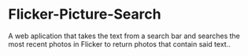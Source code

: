 # Flicker-Picture-Search
A web aplication that takes the text from a search bar and searches the most recent photos in Flicker to return photos that contain said text..
